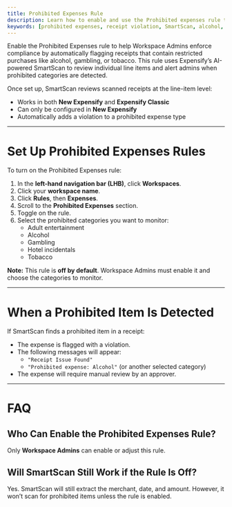 ```yaml
---
title: Prohibited Expenses Rule
description: Learn how to enable and use the Prohibited expenses rule to automatically flag receipts with restricted items such as alcohol, gambling, or tobacco.
keywords: [prohibited expenses, receipt violation, SmartScan, alcohol, gambling, expense rules, workspace settings, line item compliance]
---
```

<div id="new-expensify" markdown="1">

Enable the Prohibited Expenses rule to help Workspace Admins enforce compliance by automatically flagging receipts that contain restricted purchases like alcohol, gambling, or tobacco. This rule uses Expensify’s AI-powered SmartScan to review individual line items and alert admins when prohibited categories are detected.

Once set up, SmartScan reviews scanned receipts at the line-item level:

- Works in both **New Expensify** and **Expensify Classic**
- Can only be configured in **New Expensify**
- Automatically adds a violation to a prohibited expense type

---

# Set Up Prohibited Expenses Rules 

To turn on the Prohibited Expenses rule:

1. In the **left-hand navigation bar (LHB)**, click **Workspaces**.
2. Click your **workspace name**.
3. Click **Rules**, then **Expenses**.
4. Scroll to the **Prohibited Expenses** section.
5. Toggle on the rule.
6. Select the prohibited categories you want to monitor:
   - Adult entertainment
   - Alcohol
   - Gambling
   - Hotel incidentals
   - Tobacco

**Note:** This rule is **off by default**. Workspace Admins must enable it and choose the categories to monitor.

---

# When a Prohibited Item Is Detected

If SmartScan finds a prohibited item in a receipt:

- The expense is flagged with a violation.
- The following messages will appear:
  - `"Receipt Issue Found"`
  - `"Prohibited expense: Alcohol"` (or another selected category)
- The expense will require manual review by an approver.

---

# FAQ

## Who Can Enable the Prohibited Expenses Rule?

Only **Workspace Admins** can enable or adjust this rule.

## Will SmartScan Still Work if the Rule Is Off?

Yes. SmartScan will still extract the merchant, date, and amount. However, it won’t scan for prohibited items unless the rule is enabled.

</div>
